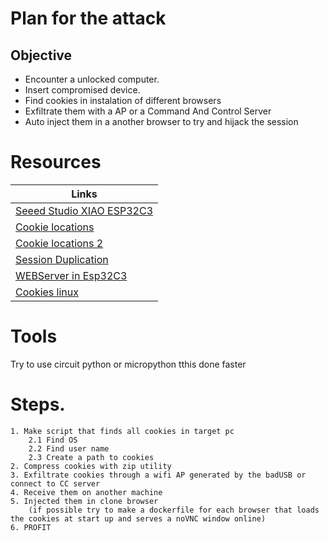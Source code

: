 # Plan for the attack

## Objective

 - Encounter a unlocked computer.
 - Insert compromised device.
 - Find cookies in instalation of different browsers
 - Exfiltrate them with a AP or a Command And Control Server
 - Auto inject them in a another browser to try and hijack the session


# __Resources__

|Links|
|-----|
|[Seeed Studio XIAO ESP32C3](https://mauser.pt/catalog/product_info.php?cPath=1667_2889_2891_2888&products_id=095-1308)|
|[Cookie locations](https://www.digitalcitizen.life/cookies-location-windows-10/)|
|[Cookie locations 2](https://www.thewindowsclub.com/cookies-folder-location-windows)|
|[Session Duplication](https://security.stackexchange.com/questions/209218/how-can-i-inject-cookie-from-wireshark-into-a-browser-sesson)|
|[WEBServer in Esp32C3](https://www.youtube.com/watch?v=ZDvSHmcfcuA)|
|[Cookies linux](https://ubuntuforums.org/showthread.php?t=1627046)|



# Tools

Try to use circuit python or micropython tthis done faster

# Steps.

    1. Make script that finds all cookies in target pc
        2.1 Find OS
        2.2 Find user name
        2.3 Create a path to cookies
    2. Compress cookies with zip utility
    3. Exfiltrate cookies through a wifi AP generated by the badUSB or connect to CC server 
    4. Receive them on another machine
    5. Injected them in clone browser
        (if possible try to make a dockerfile for each browser that loads the cookies at start up and serves a noVNC window online)
    6. PROFIT

     